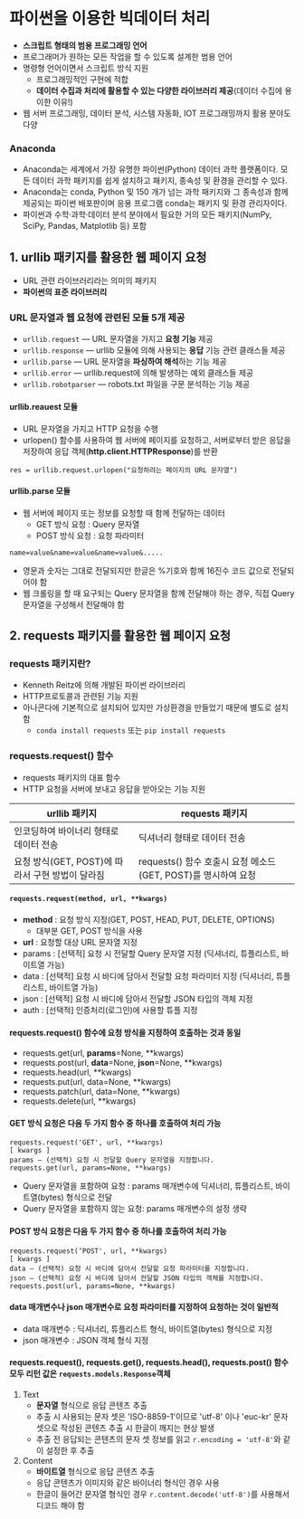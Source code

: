 # 파이썬을 이용한 빅데이터 처리

- **스크립트 형태의 범용 프로그래밍 언어**
- 프로그래머가 원하는 모든 작업을 할 수 있도록 설계한 범용 언어
- 명령형 언어이면서 스크립트 방식 지원
  - 프로그래밍적인 구현에 적합
  - **데이터 수집과 처리에 활용할 수 있는 다양한 라이브러리 제공**(데이터 수집에 용이한 이유!)
- 웹 서버 프로그래밍, 데이터 분석, 시스템 자동화,  IOT 프로그래밍까지 활용 분야도 다양

### Anaconda

- Anaconda는 세계에서 가장 유명한 파이썬(Python) 데이터 과학 플랫폼이다. 모든 데이터 과학 패키지를 쉽게
  설치하고 패키지, 종속성 및 환경을 관리할 수 있다. 
- Anaconda는 conda, Python 및 150 개가 넘는 과학 패키지와 그 종속성과 함께 제공되는 파이썬 배포판이며 응용 프로그램 conda는 패키지 및 환경 관리자이다. 
- 파이썬과 수학·과학·데이터 분석 분야에서 필요한 거의 모든 패키지(NumPy, SciPy, Pandas, Matplotlib 등) 포함



## 1. urllib 패키지를 활용한 웹 페이지 요청

- URL 관련 라이브러리라는 의미의 패키지
- **파이썬의 표준 라이브러리**

### URL 문자열과 웹 요청에 관련된 모듈 5개 제공

- `urllib.request` — URL 문자열을 가지고 **요청 기능** 제공
- `urllib.response` — urllib 모듈에 의해 사용되는 **응답** 기능 관련 클래스들 제공
- `urllib.parse` — URL 문자열을 **파싱하여 해석**하는 기능 제공
- `urllib.error` — urllib.request에 의해 발생하는 예외 클래스들 제공
- `urllib.robotparser` — robots.txt 파일을 구문 분석하는 기능 제공

#### urllib.reauest 모듈

- URL 문자열을 가지고 HTTP 요청을 수행
- urlopen() 함수를 사용하여 웹 서버에 페이지를 요청하고, 서버로부터 받은 응답을 저장하여 응답 객체(**http.client.HTTPResponse**)를 반환

```
res = urllib.request.urlopen("요청하려는 페이지의 URL 문자열")
```

#### urllib.parse 모듈

- 웹 서버에 페이지 또는 정보를 요청할 때 함께 전달하는 데이터
  - GET 방식 요청 : Query 문자열
  - POST 방식 요청 : 요청 파라미터

```
name=value&name=value&name=value&.....
```

- 영문과 숫자는 그대로 전달되지만 한글은 %기호와 함께 16진수 코드 값으로 전달되어야 함
- 웹 크롤링을 할 때 요구되는 Query 문자열을 함께 전달해야 하는 경우, 직접 Query 문자열을 구성해서 전달해야 함

## 2. requests 패키지를 활용한 웹 페이지 요청

### requests 패키지란?

- Kenneth Reitz에 의해 개발된 파이썬 라이브러리
- HTTP프로토콜과 관련된 기능 지원
- 아나콘다에 기본적으로 설치되어 있지만 가상환경을 만들었기 때문에 별도로 설치함
  - `conda install requests` 또는 `pip install requests`

### requests.request() 함수

- requests 패키지의 대표 함수
- HTTP 요청을 서버에 보내고 응답을 받아오는 기능 지원

| urllib 패키지                                    | requests 패키지                                              |
| ------------------------------------------------ | ------------------------------------------------------------ |
| 인코딩하여 바이너리 형태로 데이터 전송           | 딕셔너리 형태로 데이터 전송                                  |
| 요청 방식(GET, POST)에 따라서 구현 방법이 달라짐 | requests() 함수 호출시 요청 메소드(GET, POST)를 명시하여 요청 |

#### `requests.request(method, url, **kwargs)`

- **method** : 요청 방식 지정(GET, POST, HEAD, PUT, DELETE, OPTIONS)
  - 대부분 GET, POST 방식을 사용
- **url** : 요청할 대상 URL 문자열 지정
- params : [선택적] 요청 시 전달할 Query 문자열 지정
  (딕셔너리, 튜플리스트, 바이트열 가능)
- data : [선택적] 요청 시 바디에 담아서 전달할 요청 파라미터 지정
  (딕셔너리, 튜플리스트, 바이트열 가능)
- json : [선택적] 요청 시 바디에 담아서 전달할 JSON 타입의 객체 지정
- auth : [선택적] 인증처리(로그인)에 사용할 튜플 지정



#### requests.request() 함수에 요청 방식을 지정하여 호출하는 것과 동일

- requests.get(url, **params**=None, **kwargs)
- requests.post(url, **data**=None, **json**=None, **kwargs)
- requests.head(url, **kwargs)
- requests.put(url, data=None, **kwargs)
- requests.patch(url, data=None, **kwargs)
- requests.delete(url, **kwargs)



#### GET 방식 요청은 다음 두 가지 함수 중 하나를 호출하여 처리 가능

```
requests.request('GET', url, **kwargs)
[ kwargs ] 
params – (선택적) 요청 시 전달할 Query 문자열을 지정합니다. 
requests.get(url, params=None, **kwargs)
```

- Query 문자열을 포함하여 요청 : params 매개변수에 딕셔너리, 튜플리스트, 바이트열(bytes) 형식으로 전달
- Query 문자열을 포함하지 않는 요청: params 매개변수의 설정 생략

#### POST 방식 요청은 다음 두 가지 함수 중 하나를 호출하여 처리 가능

```
requests.request(‘POST', url, **kwargs)
[ kwargs ]
data – (선택적) 요청 시 바디에 담아서 전달할 요청 파라미터를 지정합니다.
json – (선택적) 요청 시 바디에 담아서 전달할 JSON 타입의 객체를 지정합니다.
requests.post(url, params=None, **kwargs)
```

#### data 매개변수나 json 매개변수로 요청 파라미터를 지정하여 요청하는 것이 일반적

- data 매개변수 : 딕셔너리, 튜플리스트 형식, 바이트열(bytes) 형식으로 지정
- json 매개변수 : JSON 객체 형식 지정



#### requests.request(), requests.get(), requests.head(), requests.post() 함수 모두 리턴 값은 `requests.models.Response`객체

1. Text
   - **문자열** 형식으로 응답 콘텐츠 추출
   - 추출 시 사용되는 문자 셋은 'ISO-8859-1'이므로 'utf-8' 이나 'euc-kr' 문자 셋으로 작성된 콘텐츠 추출 시 한글이 깨지는 현상 발생
   - 추출 전 응답되는 콘텐츠의 문자 셋 정보를 읽고 `r.encoding = 'utf-8'`와 같이 설정한 후 추출
2. Content
   - **바이트열** 형식으로 응답 콘텐츠 추출
   - 응답 콘텐츠가 이미지와 같은 바이너리 형식인 경우 사용
   - 한글이 들어간 문자열 형식인 경우 `r.content.decode('utf-8')`를 사용해서 디코드 해야 함
